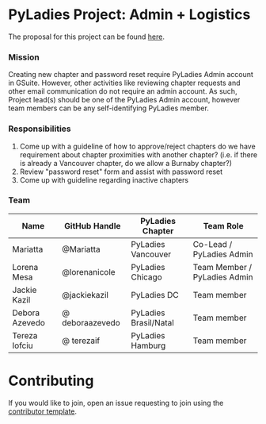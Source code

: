 # PyLadies Project: Admin + Logistics

The proposal for this project can be found [here](https://github.com/pyladies/global-organizing/issues/38).

### Mission

Creating new chapter and password reset require PyLadies Admin account in GSuite. However, other activities like reviewing chapter requests and other email communication do not require an admin account. As such, Project lead(s) should be one of the PyLadies Admin account, however team members can be any self-identifying PyLadies member.

### Responsibilities

1. Come up with a guideline of how to approve/reject chapters
do we have requirement about chapter proximities with another chapter? (i.e. if there is already a Vancouver chapter, do we allow a Burnaby chapter?)
2. Review "password reset" form and assist with password reset
3. Come up with guideline regarding inactive chapters

### Team

Name | GitHub Handle | PyLadies Chapter | Team Role |
| --| --| --| --|
| Mariatta | @Mariatta  | PyLadies Vancouver | Co-Lead / PyLadies Admin|
| Lorena Mesa | @lorenanicole  | PyLadies Chicago | Team Member / PyLadies Admin |
| Jackie Kazil | @jackiekazil | PyLadies DC | Team member | 
| Debora Azevedo | @ deboraazevedo | PyLadies Brasil/Natal | Team member |
| Tereza Iofciu | @ terezaif | PyLadies Hamburg | Team member |

# Contributing

If you would like to join, open an issue requesting to join using the [contributor template](https://github.com/pyladies/project-admin-logistics/issues/new/choose).
